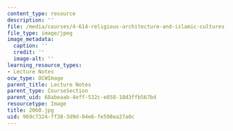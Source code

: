 ```yaml
---
content_type: resource
description: ''
file: /media/courses/4-614-religious-architecture-and-islamic-cultures-fall-2002/969c7324ff383d9d04e6fe598ea27a0c_2060.jpg
file_type: image/jpeg
image_metadata:
  caption: ''
  credit: ''
  image-alt: ''
learning_resource_types:
- Lecture Notes
ocw_type: OCWImage
parent_title: Lecture Notes
parent_type: CourseSection
parent_uid: 68abeaab-4eff-532c-e858-18d3ffb567bd
resourcetype: Image
title: 2060.jpg
uid: 969c7324-ff38-3d9d-04e6-fe598ea27a0c
---
```

